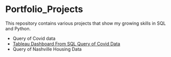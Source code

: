 # Portfolio_Projects
This repository contains various projects that show my growing skills in SQL and Python.

- Query of Covid data
- [Tableau Dashboard From SQL Query of Covid Data](https://public.tableau.com/app/profile/amy5562/viz/CovidDeathsPortfolioProject/Dashboard1)
- Query of Nashville Housing Data
